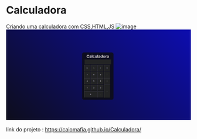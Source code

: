 # Calculadora
Criando uma calculadora com CSS,HTML,JS
![image](https://user-images.githubusercontent.com/91575842/181264963-fe20f879-eb82-4f07-bee1-5e8de94cd37f.png)
<img src="css/TodolistTeste.gif">

link do projeto : https://caiomafia.github.io/Calculadora/
